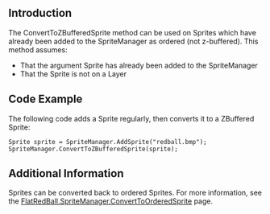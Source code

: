 ## Introduction

The ConvertToZBufferedSprite method can be used on Sprites which have already been added to the SpriteManager as ordered (not z-buffered). This method assumes:

-   That the argument Sprite has already been added to the SpriteManager
-   That the Sprite is not on a Layer

## Code Example

The following code adds a Sprite regularly, then converts it to a ZBuffered Sprite:

    Sprite sprite = SpriteManager.AddSprite("redball.bmp");
    SpriteManager.ConvertToZBufferedSprite(sprite);

## Additional Information

Sprites can be converted back to ordered Sprites. For more information, see the [FlatRedBall.SpriteManager.ConvertToOrderedSprite](/frb/docs/index.php?title=FlatRedBall.SpriteManager.ConvertToOrderedSprite&action=edit&redlink=1.md "FlatRedBall.SpriteManager.ConvertToOrderedSprite (page does not exist)") page.

